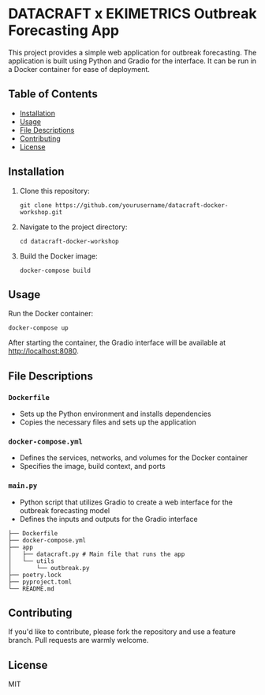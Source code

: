 # DATACRAFT x EKIMETRICS Outbreak Forecasting App

This project provides a simple web application for outbreak forecasting. The application is built using Python and Gradio for the interface. It can be run in a Docker container for ease of deployment.

## Table of Contents

- [Installation](#installation)
- [Usage](#usage)
- [File Descriptions](#file-descriptions)
- [Contributing](#contributing)
- [License](#license)

## Installation

1. Clone this repository:
   ```
   git clone https://github.com/yourusername/datacraft-docker-workshop.git
   ```
   
2. Navigate to the project directory:
   ```
   cd datacraft-docker-workshop
   ```

3. Build the Docker image:
   ```
   docker-compose build
   ```

## Usage

Run the Docker container:
```
docker-compose up
```

After starting the container, the Gradio interface will be available at [http://localhost:8080](http://localhost:8080).

## File Descriptions

### `Dockerfile`

- Sets up the Python environment and installs dependencies
- Copies the necessary files and sets up the application

### `docker-compose.yml`

- Defines the services, networks, and volumes for the Docker container
- Specifies the image, build context, and ports

### `main.py`

- Python script that utilizes Gradio to create a web interface for the outbreak forecasting model
- Defines the inputs and outputs for the Gradio interface

```
├── Dockerfile
├── docker-compose.yml
├── app
│   ├── datacraft.py # Main file that runs the app
│   └── utils
│       └── outbreak.py
├── poetry.lock
├── pyproject.toml
└── README.md
```

## Contributing

If you'd like to contribute, please fork the repository and use a feature branch. Pull requests are warmly welcome.

## License

MIT